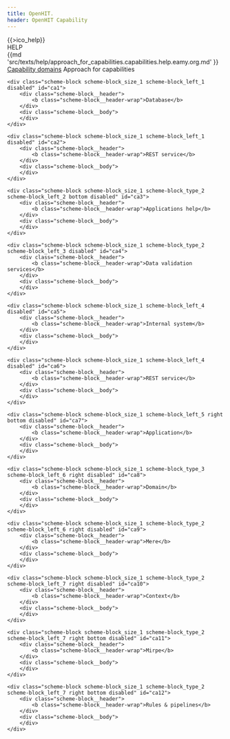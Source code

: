 ```yaml
---
title: OpenHIT.
header: OpenHIT Capability
---
```


<div class="mainhelp">
    <span class="mainhelp__ico">{{>ico_help}}</span>
    <div class="mainhelp__window">
        <div class="mainhelp__window-title">HELP</div>
        <div class="mainhelp__window-wrap">
            {{md 'src/texts/help/approach_for_capabilities.capabilities.help.eamy.org.md' }}
        </div>
    </div>
</div>

<nav class="main-subnav">
    <a href="/capability.html" class="main-subnav__item">Capability domains</a>
    <span class="main-subnav__item">Approach for capabilities</span>
</nav>

<div class="approach-architecture-capabilities scheme">
    <div class="scheme__bg"></div>
    <div class="scheme__blocked"></div>

    <div class="scheme-block scheme-block_size_1 scheme-block_left_1 disabled" id="ca1">
        <div class="scheme-block__header">
            <b class="scheme-block__header-wrap">Database</b>
        </div>
        <div class="scheme-block__body">
        </div>
    </div>

    <div class="scheme-block scheme-block_size_1 scheme-block_left_1 disabled" id="ca2">
        <div class="scheme-block__header">
            <b class="scheme-block__header-wrap">REST service</b>
        </div>
        <div class="scheme-block__body">
        </div>
    </div>

    <div class="scheme-block scheme-block_size_1 scheme-block_type_2 scheme-block_left_2 bottom disabled" id="ca3">
        <div class="scheme-block__header">
            <b class="scheme-block__header-wrap">Applications help</b>
        </div>
        <div class="scheme-block__body">
        </div>
    </div>

    <div class="scheme-block scheme-block_size_1 scheme-block_type_2 scheme-block_left_3 disabled" id="ca4">
        <div class="scheme-block__header">
            <b class="scheme-block__header-wrap">Data validation services</b>
        </div>
        <div class="scheme-block__body">
        </div>
    </div>

    <div class="scheme-block scheme-block_size_1 scheme-block_left_4 disabled" id="ca5">
        <div class="scheme-block__header">
            <b class="scheme-block__header-wrap">Internal system</b>
        </div>
        <div class="scheme-block__body">
        </div>
    </div>

    <div class="scheme-block scheme-block_size_1 scheme-block_left_4 disabled" id="ca6">
        <div class="scheme-block__header">
            <b class="scheme-block__header-wrap">REST service</b>
        </div>
        <div class="scheme-block__body">
        </div>
    </div>

    <div class="scheme-block scheme-block_size_1 scheme-block_left_5 right bottom disabled" id="ca7">
        <div class="scheme-block__header">
            <b class="scheme-block__header-wrap">Application</b>
        </div>
        <div class="scheme-block__body">
        </div>
    </div>

    <div class="scheme-block scheme-block_size_1 scheme-block_type_3 scheme-block_left_6 right disabled" id="ca8">
        <div class="scheme-block__header">
            <b class="scheme-block__header-wrap">Domain</b>
        </div>
        <div class="scheme-block__body">
        </div>
    </div>

    <div class="scheme-block scheme-block_size_1 scheme-block_type_2 scheme-block_left_6 right disabled" id="ca9">
        <div class="scheme-block__header">
            <b class="scheme-block__header-wrap">Mere</b>
        </div>
        <div class="scheme-block__body">
        </div>
    </div>

    <div class="scheme-block scheme-block_size_1 scheme-block_type_2 scheme-block_left_7 right disabled" id="ca10">
        <div class="scheme-block__header">
            <b class="scheme-block__header-wrap">Context</b>
        </div>
        <div class="scheme-block__body">
        </div>
    </div>

    <div class="scheme-block scheme-block_size_1 scheme-block_type_2 scheme-block_left_7 right bottom disabled" id="ca11">
        <div class="scheme-block__header">
            <b class="scheme-block__header-wrap">Mirpe</b>
        </div>
        <div class="scheme-block__body">
        </div>
    </div>

    <div class="scheme-block scheme-block_size_1 scheme-block_type_2 scheme-block_left_7 right bottom disabled" id="ca12">
        <div class="scheme-block__header">
            <b class="scheme-block__header-wrap">Rules & pipelines</b>
        </div>
        <div class="scheme-block__body">
        </div>
    </div>

</div>